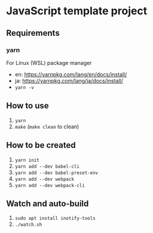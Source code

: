 # JavaScript template project

## Requirements

### yarn
For Linux (WSL) package manager
* en: https://yarnpkg.com/lang/en/docs/install/
* ja: https://yarnpkg.com/lang/ja/docs/install/
* `yarn -v`

## How to use
1. `yarn`
1. `make` (`make clean` to clean)

## How to be created
1. `yarn init`
1. `yarn add --dev babel-cli`
1. `yarn add --dev babel-preset-env`
1. `yarn add --dev webpack`
1. `yarn add --dev webpack-cli`

## Watch and auto-build
1. `sudo apt install inotify-tools`
1. `./watch.sh`
